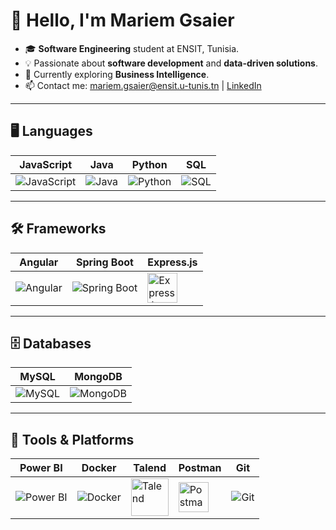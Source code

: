 # 👋 Hello, I'm Mariem Gsaier

- 🎓 **Software Engineering** student at ENSIT, Tunisia.
- 💡 Passionate about **software development** and **data-driven solutions**.
- 🌱 Currently exploring **Business Intelligence**.
- 📫 Contact me: [mariem.gsaier@ensit.u-tunis.tn](mailto:mariem.gsaier@ensit.u-tunis.tn) | [LinkedIn](https://linkedin.com/in/mariem-gsaier)

---

## 🖥️ Languages
| JavaScript            | Java                 | Python              | SQL                  |
|------------------------|----------------------|---------------------|----------------------|
| <img src="https://img.icons8.com/color/48/000000/javascript.png" alt="JavaScript" /> | <img src="https://img.icons8.com/color/48/000000/java-coffee-cup-logo.png" alt="Java" /> | <img src="https://img.icons8.com/color/48/000000/python.png" alt="Python" /> | <img src="https://img.icons8.com/color/48/000000/sql.png" alt="SQL" /> |

---

## 🛠️ Frameworks
| Angular               | Spring Boot          | Express.js          |
|------------------------|----------------------|---------------------|
| <img src="https://img.icons8.com/color/48/000000/angularjs.png" alt="Angular" /> | <img src="https://img.icons8.com/color/48/000000/spring-logo.png" alt="Spring Boot" /> | <img src="https://th.bing.com/th/id/OIP.hTohJITrIVziX8BF7QmwCAHaHa?rs=1&pid=ImgDetMain" alt="Express.js" width="48" height="48" /> |

---

## 🗄️ Databases
| MySQL                 | MongoDB              |
|------------------------|----------------------|
| <img src="https://img.icons8.com/color/48/000000/mysql-logo.png" alt="MySQL" /> | <img src="https://img.icons8.com/color/48/000000/mongodb.png" alt="MongoDB" /> |

---

## 🔧 Tools & Platforms
| Power BI              | Docker               | Talend              | Postman             | Git                  |
|------------------------|----------------------|---------------------|---------------------|----------------------|
| <img src="https://img.icons8.com/color/48/000000/power-bi.png" alt="Power BI" /> | <img src="https://img.icons8.com/color/48/000000/docker.png" alt="Docker" /> | <img src="https://www.marketbeat.com/logos/talend-sa-logo.png" alt="Talend" width="60" height="60" /> | <img src="https://www.svgrepo.com/show/354202/postman-icon.svg" alt="Postman" width="48" height="48" /> | <img src="https://img.icons8.com/color/48/000000/git.png" alt="Git" /> |
